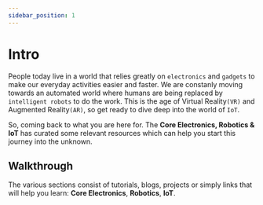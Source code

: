 ```yaml
---
sidebar_position: 1
---
```


# Intro 

People today live in a world that relies greatly on `electronics` and `gadgets` to make our everyday activities easier and faster. We are constanly moving towards an automated world where humans are being replaced by `intelligent robots` to do the work. This is the age of Virtual Reality`(VR)` and Augmented Reality`(AR)`, so get ready to dive deep into the world of `IoT`.

So, coming back to what you are here for. The **Core Electronics, Robotics & IoT** has curated some relevant resources which can help you start this journey into the unknown.


## Walkthrough

The various sections consist of tutorials, blogs, projects or simply links that will help you learn:
**Core Electronics**, **Robotics**, **IoT**. 


